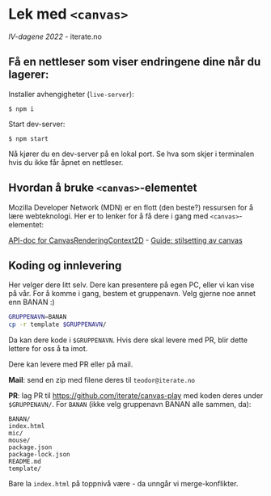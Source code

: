 # Lek med `<canvas>`

_IV-dagene 2022_ - iterate.no

## Få en nettleser som viser endringene dine når du lagerer:

Installer avhengigheter (`live-server`):

    $ npm i
    
Start dev-server:

    $ npm start
    
Nå kjører du en dev-server på en lokal port. Se hva som skjer i terminalen hvis
du ikke får åpnet en nettleser.

## Hvordan å bruke `<canvas>`-elementet

Mozilla Developer Network (MDN) er en flott (den beste?) ressursen for å lære
webteknologi. Her er to lenker for å få dere i gang med `<canvas>`-elementet:

[API-doc for CanvasRenderingContext2D][mdn1] - [Guide: stilsetting av canvas][mdn2]

[mdn1]: https://developer.mozilla.org/en-US/docs/Web/API/CanvasRenderingContext2D
[mdn2]: https://developer.mozilla.org/en-US/docs/Web/API/Canvas_API/Tutorial/Applying_styles_and_colors

## Koding og innlevering

Her velger dere litt selv. Dere kan presentere på egen PC, eller vi kan vise på
vår. For å komme i gang, bestem et gruppenavn. Velg gjerne noe annet enn BANAN
:)

```bash
GRUPPENAVN=BANAN
cp -r template $GRUPPENAVN/
```

Da kan dere kode i `$GRUPPENAVN`. Hvis dere skal levere med PR, blir dette
lettere for oss å ta imot.

Dere kan levere med PR eller på mail.

**Mail**: send en zip med filene deres til `teodor@iterate.no`

**PR**: lag PR til https://github.com/iterate/canvas-play med koden deres under
`$GRUPPENAVN/`. For `BANAN` (ikke velg gruppenavn BANAN alle sammen, da):

    BANAN/
    index.html
    mic/
    mouse/
    package.json
    package-lock.json
    README.md
    template/

Bare la `index.html` på toppnivå være - da unngår vi merge-konflikter.
